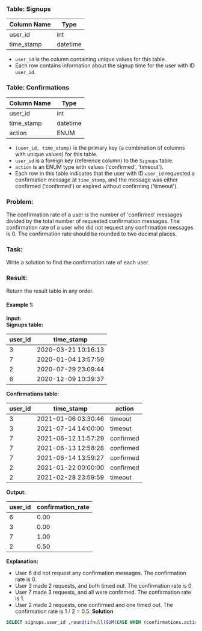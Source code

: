 ### Table: Signups

| Column Name  | Type     |
|--------------|----------|
| user_id      | int      |
| time_stamp   | datetime |

- `user_id` is the column containing unique values for this table.
- Each row contains information about the signup time for the user with ID `user_id`.

### Table: Confirmations

| Column Name  | Type     |
|--------------|----------|
| user_id      | int      |
| time_stamp   | datetime |
| action       | ENUM     |

- `(user_id, time_stamp)` is the primary key (a combination of columns with unique values) for this table.
- `user_id` is a foreign key (reference column) to the `Signups` table.
- `action` is an ENUM type with values ('confirmed', 'timeout').
- Each row in this table indicates that the user with ID `user_id` requested a confirmation message at `time_stamp`, and the message was either confirmed ('confirmed') or expired without confirming ('timeout').

### Problem:
The confirmation rate of a user is the number of 'confirmed' messages divided by the total number of requested confirmation messages. The confirmation rate of a user who did not request any confirmation messages is 0. The confirmation rate should be rounded to two decimal places.

### Task:
Write a solution to find the confirmation rate of each user.

### Result:
Return the result table in any order.

#### Example 1:

**Input:**  
**Signups table:**

| user_id | time_stamp          |
|---------|---------------------|
| 3       | 2020-03-21 10:16:13 |
| 7       | 2020-01-04 13:57:59 |
| 2       | 2020-07-29 23:09:44 |
| 6       | 2020-12-09 10:39:37 |

**Confirmations table:**

| user_id | time_stamp          | action    |
|---------|---------------------|-----------|
| 3       | 2021-01-06 03:30:46 | timeout   |
| 3       | 2021-07-14 14:00:00 | timeout   |
| 7       | 2021-06-12 11:57:29 | confirmed |
| 7       | 2021-06-13 12:58:28 | confirmed |
| 7       | 2021-06-14 13:59:27 | confirmed |
| 2       | 2021-01-22 00:00:00 | confirmed |
| 2       | 2021-02-28 23:59:59 | timeout   |

**Output:**

| user_id | confirmation_rate |
|---------|-------------------|
| 6       | 0.00              |
| 3       | 0.00              |
| 7       | 1.00              |
| 2       | 0.50              |

**Explanation:**
- User 6 did not request any confirmation messages. The confirmation rate is 0.
- User 3 made 2 requests, and both timed out. The confirmation rate is 0.
- User 7 made 3 requests, and all were confirmed. The confirmation rate is 1.
- User 2 made 2 requests, one confirmed and one timed out. The confirmation rate is 1 / 2 = 0.5.
**Solution**
```sql
SELECT signups.user_id ,round(ifnull(SUM(CASE WHEN (confirmations.action='confirmed') THEN 1 END )/COUNT(confirmations.action),0),2) AS confirmation_rate FROM signups LEFT JOIN confirmations ON signups.user_id=confirmations.user_id GROUP BY signups.user_id ORDER BY confirmation_rate;
